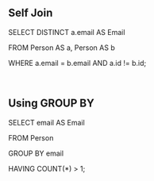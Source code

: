 ## Self Join

SELECT DISTINCT a.email AS Email

FROM Person AS a, Person AS b

WHERE a.email = b.email AND a.id != b.id;

<br/>

## Using GROUP BY

SELECT email AS Email

FROM Person

GROUP BY email 

HAVING COUNT(*) > 1;
